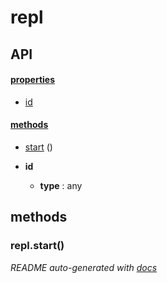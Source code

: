 # repl



## API

#### [properties](#repl-properties)

  - [id](#repl-properties-id)


#### [methods](#repl-methods)

  - [start](#repl-methods-start) ()




- **id** 

  - **type** : any


<a name="repl-methods"></a> 

## methods 

<a name="repl-methods-start"></a> 

### repl.start()





*README auto-generated with [docs](https://github.com/bigcompany/resources/tree/master/docs)*